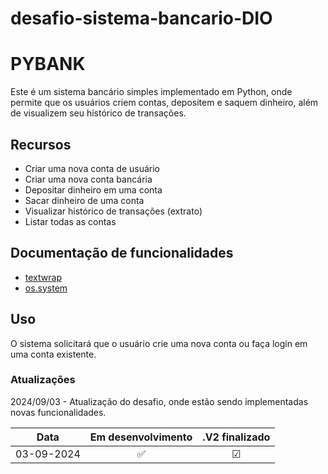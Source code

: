 # desafio-sistema-bancario-DIO

# **PYBANK**

Este é um sistema bancário simples implementado em Python, onde permite que os usuários criem contas, depositem e saquem dinheiro, além de visualizem seu histórico de transações.

## Recursos
- Criar uma nova conta de usuário
- Criar uma nova conta bancária
- Depositar dinheiro em uma conta
- Sacar dinheiro de uma conta
- Visualizar histórico de transações (extrato)
- Listar todas as contas

## Documentação de funcionalidades
- [textwrap](https://docs.python.org/3/library/textwrap.html)
- [os.system](https://docs.python.org/3/library/os.html#os.system)

## Uso
O sistema solicitará que o usuário crie uma nova conta ou faça login em uma conta existente.

### Atualizações
2024/09/03 - Atualização do desafio, onde estão sendo implementadas novas funcionalidades.


|     Data     |Em desenvolvimento | .V2 finalizado |
| :----:       |      :-----:      |         :----: |
| 03-09-2024   |          ✅       |      ☑        |